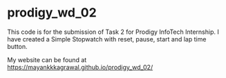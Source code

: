 # prodigy_wd_02
This code is for the submission of Task 2 for Prodigy InfoTech Internship. I have created a Simple Stopwatch with reset, pause, start and lap time button.

My website can be found at https://mayankkkagrawal.github.io/prodigy_wd_02/
